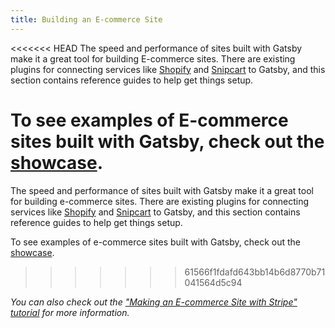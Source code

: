 ```yaml
---
title: Building an E-commerce Site
---
```


<<<<<<< HEAD
The speed and performance of sites built with Gatsby make it a great tool for building E-commerce sites. There are existing plugins for connecting services like [Shopify](/packages/gatsby-source-shopify/) and [Snipcart](/packages/gatsby-plugin-snipcart/) to Gatsby, and this section contains reference guides to help get things setup.

To see examples of E-commerce sites built with Gatsby, check out the [showcase](/showcase/?filters%5B0%5D=eCommerce).
=======
The speed and performance of sites built with Gatsby make it a great tool for building e-commerce sites. There are existing plugins for connecting services like [Shopify](/packages/gatsby-source-shopify/) and [Snipcart](/packages/gatsby-plugin-snipcart/) to Gatsby, and this section contains reference guides to help get things setup.

To see examples of e-commerce sites built with Gatsby, check out the [showcase](/showcase/?filters%5B0%5D=eCommerce).
>>>>>>> 61566f1fdafd643bb14b6d8770b71041564d5c94

<GuideList slug={props.slug} />

_You can also check out the ["Making an E-commerce Site with Stripe" tutorial](/tutorial/ecommerce-tutorial/) for more information._

